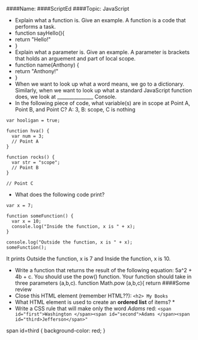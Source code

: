 ####Name:
####ScriptEd
####Topic: JavaScript

* Explain what a function is. Give an example. A function is a code that performs a task.
* function sayHello(){
*   return "Hello!"
* }
* Explain what a parameter is. Give an example. A parameter is brackets that holds an arguement and part of local scope.
* function name(Anthony) {
*   return "Anthony!"
* }
* When we want to look up what a word means, we go to a dictionary. Similarly, when we want to look up what a standard JavaScript function does, we look at _______________ Console.
* In the following piece of code, what variable(s) are in scope at Point A, Point B, and 
Point C? A: 3, B: scope, C is nothing

```
var hooligan = true;

function hva() {
  var num = 3;
  // Point A
}

function rocks() {
  var str = "scope";
  // Point B
}

// Point C
```
* What does the following code print?

```
var x = 7;

function someFunction() {
  var x = 10;
  console.log("Inside the function, x is " + x);
}

console.log("Outside the function, x is " + x);
someFunction();
```

It prints Outside the function, x is 7 and Inside the function, x is 10.

* Write a function that returns the result of the following equation: 5a^2 + 4b + c. You should use the pow() function. Your function should take in three parameters (a,b,c).
function Math.pow (a,b,c){
  return 
####Some review
* Close this HTML element (remember HTML??): `<h2> My Books`</h2>
* What HTML element is used to create an **ordered list** of items?
*<ol></ol>
* Write a CSS rule that will make only the word *Adams* red:
`<span id="first">Washington </span><span id="second">Adams </span><span id="third>Jefferson</span>"`

span id=third {
  background-color: red;
}
